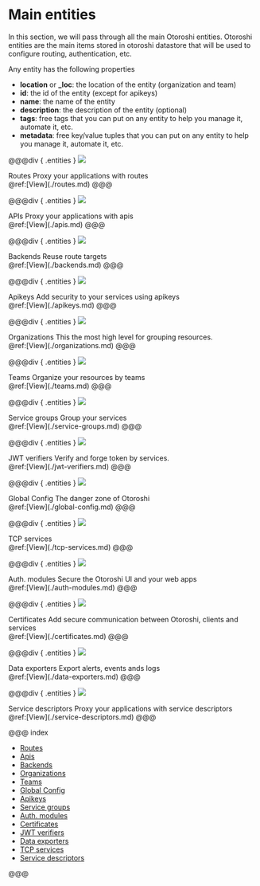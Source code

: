 
# Main entities

In this section, we will pass through all the main Otoroshi entities. Otoroshi entities are the main items stored in otoroshi datastore that will be used to configure routing, authentication, etc.

Any entity has the following properties

* **location** or **\_loc**: the location of the entity (organization and team)
* **id**: the id of the entity (except for apikeys)
* **name**: the name of the entity
* **description**: the description of the entity (optional)
* **tags**: free tags that you can put on any entity to help you manage it, automate it, etc.
* **metadata**: free key/value tuples that you can put on any entity to help you manage it, automate it, etc.

@@@div { .entities }
<img src="../imgs/entities-routes.png">
<div>
<span>Routes</span>
<span>Proxy your applications with routes</span>
</div>
@ref:[View](./routes.md)
@@@

@@@div { .entities }
<img src="../imgs/entities-routes.png">
<div>
<span>APIs</span>
<span>Proxy your applications with apis</span>
</div>
@ref:[View](./apis.md)
@@@

@@@div { .entities }
<img src="../imgs/entities-certificates.png">
<div>
<span>Backends</span>
<span>Reuse route targets</span>
</div>
@ref:[View](./backends.md)
@@@

@@@div { .entities }
<img src="../imgs/entities-keys.png">
<div>
<span>Apikeys</span>
<span>Add security to your services using apikeys</span>
</div>
@ref:[View](./apikeys.md)
@@@


@@@div { .entities }
<img src="../imgs/entities-groups.png">
<div>
<span>Organizations</span>
<span>This the most high level for grouping resources.</span>
</div>
@ref:[View](./organizations.md)
@@@

@@@div { .entities }
<img src="../imgs/entities-groups.png">
<div>
<span>Teams</span>
<span>Organize your resources by teams</span>
</div>
@ref:[View](./teams.md)
@@@

@@@div { .entities }
<img src="../imgs/entities-groups.png">
<div>
<span>Service groups</span>
<span>Group your services</span>
</div>
@ref:[View](./service-groups.md)
@@@

@@@div { .entities }
<img src="../imgs/entities-keys.png">
<div>
<span>JWT verifiers</span>
<span>Verify and forge token by services.</span>
</div>
@ref:[View](./jwt-verifiers.md)
@@@

@@@div { .entities }
<img src="../imgs/entities-danger-zone.png">
<div>
<span>Global Config</span>
<span>The danger zone of Otoroshi</span>
</div>
@ref:[View](./global-config.md)
@@@

@@@div { .entities }
<img src="../imgs/entities-services.png">
<div>
<span>TCP services</span>
<span></span>
</div>
@ref:[View](./tcp-services.md)
@@@

@@@div { .entities }
<img src="../imgs/entities-security.png">
<div>
<span>Auth. modules</span>
<span>Secure the Otoroshi UI and your web apps</span>
</div>
@ref:[View](./auth-modules.md)
@@@

@@@div { .entities }
<img src="../imgs/entities-certificates.png">
<div>
<span>Certificates</span>
<span>Add secure communication between Otoroshi, clients and services</span>
</div>
@ref:[View](./certificates.md)
@@@

@@@div { .entities }
<img src="../imgs/entities-plugins.png">
<div>
<span>Data exporters</span>
<span>Export alerts, events ands logs</span>
</div>
@ref:[View](./data-exporters.md)
@@@

@@@div { .entities }
<img src="../imgs/entities-services.png">
<div>
<span>Service descriptors</span>
<span>Proxy your applications with service descriptors</span>
</div>
@ref:[View](./service-descriptors.md)
@@@

@@@ index

* [Routes](./routes.md)
* [Apis](./apis.md)
* [Backends](./backends.md)
* [Organizations](./organizations.md)
* [Teams](./teams.md)
* [Global Config](./global-config.md)
* [Apikeys](./apikeys.md)
* [Service groups](./service-groups.md)
* [Auth. modules](./auth-modules.md)
* [Certificates](./certificates.md)
* [JWT verifiers](./jwt-verifiers.md)
* [Data exporters](./data-exporters.md)
* [TCP services](./tcp-services.md)
* [Service descriptors](./service-descriptors.md)

@@@
